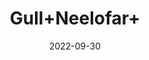 ---
title: 'Gull+Neelofar+'
date: '2022-09-30' 
metatag: '' 
inventory: '0' 
draft: false 
# meta description 
shortDescripton: ''
description: 'Herb'
longdescription: ''
featured: True
# product Price
price: '50.0'
# Product Short Description
productID: '84D59A20-3426-ED11-9968-005056B3A416'
type: 'products'
category: 'Herb' 
thumnailproduct: 'https://eraconnect.blob.core.windows.net/product-images/aminsaddiquidawakhana/84D59A20-3426-ED11-9968-005056B3A416.webp' 
images:
  - image: 'https://eraconnect.blob.core.windows.net/product-images/aminsaddiquidawakhana/84D59A20-3426-ED11-9968-005056B3A416.webp'  
Variants:
---